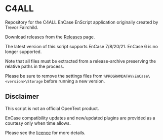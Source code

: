 # C4ALL
Repository for the C4ALL EnCase EnScript application originally created by Trevor Fairchild.

Download releases from the [Releases](https://github.com/sdckey/C4ALL/releases) page.

The latest version of this script supports EnCase 7/8/20/21. EnCase 6 is no longer supported.

Note that all files must be extracted from a release-archive preserving the relative paths in the process.

Please be sure to remove the settings files from `%PROGRAMDATA%\EnCase\<version>\Storage` before running a new version.

## Disclaimer

This script is not an official OpenText product.

EnCase compatibility updates and new/updated plugins are provided as a courtesy only when time allows.

Please see the [licence](https://github.com/sdckey/C4ALL/blob/master/LICENSE) for more details. 